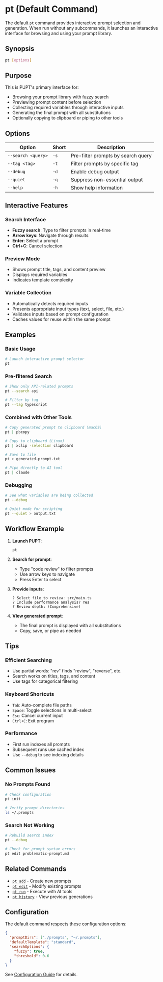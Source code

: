 # pt (Default Command)

The default `pt` command provides interactive prompt selection and generation. When run without any subcommands, it launches an interactive interface for browsing and using your prompt library.

## Synopsis

```bash
pt [options]
```

## Purpose

This is PUPT's primary interface for:
- Browsing your prompt library with fuzzy search
- Previewing prompt content before selection
- Collecting required variables through interactive inputs
- Generating the final prompt with all substitutions
- Optionally copying to clipboard or piping to other tools

## Options

| Option | Short | Description |
|--------|-------|-------------|
| `--search <query>` | `-s` | Pre-filter prompts by search query |
| `--tag <tag>` | `-t` | Filter prompts by specific tag |
| `--debug` | `-d` | Enable debug output |
| `--quiet` | `-q` | Suppress non-essential output |
| `--help` | `-h` | Show help information |

## Interactive Features

### Search Interface
- **Fuzzy search**: Type to filter prompts in real-time
- **Arrow keys**: Navigate through results
- **Enter**: Select a prompt
- **Ctrl+C**: Cancel selection

### Preview Mode
- Shows prompt title, tags, and content preview
- Displays required variables
- Indicates template complexity

### Variable Collection
- Automatically detects required inputs
- Presents appropriate input types (text, select, file, etc.)
- Validates inputs based on prompt configuration
- Caches values for reuse within the same prompt

## Examples

### Basic Usage
```bash
# Launch interactive prompt selector
pt
```

### Pre-filtered Search
```bash
# Show only API-related prompts
pt --search api

# Filter by tag
pt --tag typescript
```

### Combined with Other Tools
```bash
# Copy generated prompt to clipboard (macOS)
pt | pbcopy

# Copy to clipboard (Linux)
pt | xclip -selection clipboard

# Save to file
pt > generated-prompt.txt

# Pipe directly to AI tool
pt | claude
```

### Debugging
```bash
# See what variables are being collected
pt --debug

# Quiet mode for scripting
pt --quiet > output.txt
```

## Workflow Example

1. **Launch PUPT**:
   ```bash
   pt
   ```

2. **Search for prompt**:
   - Type "code review" to filter prompts
   - Use arrow keys to navigate
   - Press Enter to select

3. **Provide inputs**:
   ```
   ? Select file to review: src/main.ts
   ? Include performance analysis? Yes
   ? Review depth: (Comprehensive)
   ```

4. **View generated prompt**:
   - The final prompt is displayed with all substitutions
   - Copy, save, or pipe as needed

## Tips

### Efficient Searching
- Use partial words: "rev" finds "review", "reverse", etc.
- Search works on titles, tags, and content
- Use tags for categorical filtering

### Keyboard Shortcuts
- `Tab`: Auto-complete file paths
- `Space`: Toggle selections in multi-select
- `Esc`: Cancel current input
- `Ctrl+C`: Exit program

### Performance
- First run indexes all prompts
- Subsequent runs use cached index
- Use `--debug` to see indexing details

## Common Issues

### No Prompts Found
```bash
# Check configuration
pt init

# Verify prompt directories
ls ~/.prompts
```

### Search Not Working
```bash
# Rebuild search index
pt --debug

# Check for prompt syntax errors
pt edit problematic-prompt.md
```

## Related Commands

- [`pt add`](/commands/add) - Create new prompts
- [`pt edit`](/commands/edit) - Modify existing prompts
- [`pt run`](/commands/run) - Execute with AI tools
- [`pt history`](/commands/history) - View previous generations

## Configuration

The default command respects these configuration options:

```json
{
  "promptDirs": ["./prompts", "~/.prompts"],
  "defaultTemplate": "standard",
  "searchOptions": {
    "fuzzy": true,
    "threshold": 0.6
  }
}
```

See [Configuration Guide](/guide/configuration) for details.